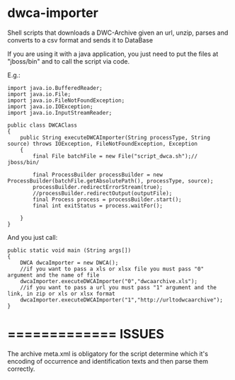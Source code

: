 dwca-importer
=============

Shell scripts that downloads a DWC-Archive given an url, unzip, parses and converts to a csv format and sends it to DataBase

If you are using it with a java application, you just need to put the files at "jboss/bin" and to call the script via code.

E.g.:
```	
import java.io.BufferedReader;
import java.io.File;
import java.io.FileNotFoundException;
import java.io.IOException;
import java.io.InputStreamReader;

public class DWCAClass
{
	public String executeDWCAImporter(String processType, String source) throws IOException, FileNotFoundException, Exception  
	{
	    final File batchFile = new File("script_dwca.sh");// jboss/bin/
	
	    final ProcessBuilder processBuilder = new ProcessBuilder(batchFile.getAbsolutePath(), processType, source);
	    processBuilder.redirectErrorStream(true);
	    //processBuilder.redirectOutput(outputFile);
	    final Process process = processBuilder.start();
	    final int exitStatus = process.waitFor();
	    
	}
}
```
And you just call:
```
public static void main (String args[])
{
	DWCA dwcaImporter = new DWCA();
	//if you want to pass a xls or xlsx file you must pass "0" argument and the name of file
	dwcaImporter.executeDWCAImporter("0","dwcaarchive.xls");
	//if you want to pass a url you must pass "1" argument and the link, in zip or xls or xlsx format
	dwcaImporter.executeDWCAImporter("1","http://urltodwcaarchive");
}
```

=============
ISSUES
=============
The archive meta.xml is obligatory for the script determine which it's encoding of occurrence and identification texts and then parse them correctly.
